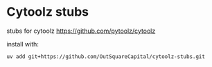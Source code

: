 # Cytoolz stubs

stubs for cytoolz
<https://github.com/pytoolz/cytoolz>

install with:

```bash
uv add git+https://github.com/OutSquareCapital/cytoolz-stubs.git
```
